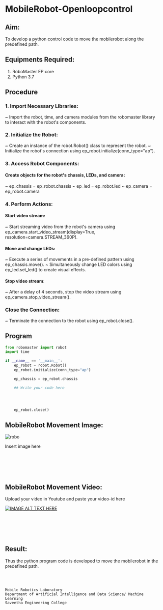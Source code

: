# MobileRobot-Openloopcontrol
## Aim:

To develop a python control code to move the mobilerobot along the predefined path.

## Equipments Required:
1. RoboMaster EP core
2. Python 3.7

## Procedure

### 1. Import Necessary Libraries:
  ~ Import the robot, time, and camera modules from the robomaster library to interact with the robot's components.

### 2. Initialize the Robot:
  ~ Create an instance of the robot.Robot() class to represent the robot.
  ~ Initialize the robot's connection using ep_robot.initialize(conn_type="ap").

### 3. Access Robot Components:
#### Create objects for the robot's chassis, LEDs, and camera:
  ~ ep_chassis = ep_robot.chassis
  ~ ep_led = ep_robot.led
  ~ ep_camera = ep_robot.camera

### 4. Perform Actions:
#### Start video stream:
  ~ Start streaming video from the robot's camera using ep_camera.start_video_stream(display=True, resolution=camera.STREAM_360P).
#### Move and change LEDs:
  ~ Execute a series of movements in a pre-defined pattern using ep_chassis.move().
  ~ Simultaneously change LED colors using ep_led.set_led() to create visual effects.
#### Stop video stream:
  ~ After a delay of 4 seconds, stop the video stream using ep_camera.stop_video_stream().

### Close the Connection:
  ~ Terminate the connection to the robot using ep_robot.close().


## Program
```python
from robomaster import robot
import time

if __name__ == '__main__':
    ep_robot = robot.Robot()
    ep_robot.initialize(conn_type="ap")

    ep_chassis = ep_robot.chassis

    ## Write your code here



    
    ep_robot.close()
```

## MobileRobot Movement Image:

![robo](./img/robomaster.png)

Insert image here


<br/>
<br/>
<br/>
<br/>

## MobileRobot Movement Video:

Upload your video in Youtube and paste your video-id here

[![IMAGE ALT TEXT HERE](https://img.youtube.com/vi/YOUTUBE_VIDEO_ID_HERE/0.jpg)](https://www.youtube.com/watch?v=YOUTUBE_VIDEO_ID_HERE)

<br/>
<br/>
<br/>
<br/>

## Result:
Thus the python program code is developed to move the mobilerobot in the predefined path.


<br/>
<br/>

```
Mobile Robotics Laboratory
Department of Artificial Intelligence and Data Science/ Machine Learning
Saveetha Engineering College
```
